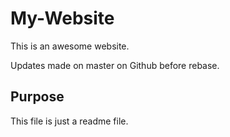 # My-Website

This is an awesome website.

Updates made on master on Github before rebase.

## Purpose

This file is just a readme file.
